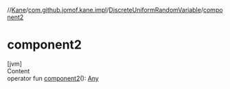 //[Kane](../../index.md)/[com.github.jomof.kane.impl](../index.md)/[DiscreteUniformRandomVariable](index.md)/[component2](component2.md)



# component2  
[jvm]  
Content  
operator fun [component2](component2.md)(): [Any](https://kotlinlang.org/api/latest/jvm/stdlib/kotlin/-any/index.html)  



